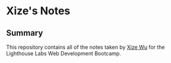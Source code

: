 # Xize's Notes

## Summary 

This repository contains all of the notes taken by [Xize Wu][def] for the Lighthouse Labs Web Development Bootcamp.

[def]: https://github.com/Xize-Wu/